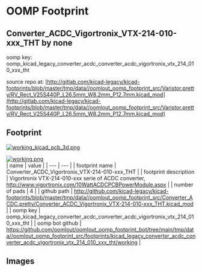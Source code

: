 # OOMP Footprint  
## Converter_ACDC_Vigortronix_VTX-214-010-xxx_THT  by none  
  
oomp key: oomp_kicad_legacy_converter_acdc_converter_acdc_vigortronix_vtx_214_010_xxx_tht  
  
source repo at: [http://gitlab.com/kicad-legacy/kicad-footprints/blob/master/tmp/data//oomlout_oomp_footprint_src/Varistor.pretty/RV_Rect_V25S440P_L26.5mm_W8.2mm_P12.7mm.kicad_mod](http://gitlab.com/kicad-legacy/kicad-footprints/blob/master/tmp/data//oomlout_oomp_footprint_src/Varistor.pretty/RV_Rect_V25S440P_L26.5mm_W8.2mm_P12.7mm.kicad_mod)  
## Footprint  
  
[![working_kicad_pcb_3d.png](working_kicad_pcb_3d_600.png)](working_kicad_pcb_3d.png)  
  
[![working.png](working_600.png)](working.png)  
| name | value | 
| --- | --- | 
| footprint name | Converter_ACDC_Vigortronix_VTX-214-010-xxx_THT | 
| footprint description | Vigortronix VTX-214-010-xxx serie of ACDC converter, http://www.vigortronix.com/10WattACDCPCBPowerModule.aspx | 
| number of pads | 4 | 
| github path | http://github.com/kicad-legacy/kicad-footprints/blob/master/tmp/data//oomlout_oomp_footprint_src/Converter_ACDC.pretty/Converter_ACDC_Vigortronix_VTX-214-010-xxx_THT.kicad_mod | 
| oomp key | oomp_kicad_legacy_converter_acdc_converter_acdc_vigortronix_vtx_214_010_xxx_tht | 
| oomp bot github | https://github.com/oomlout/oomlout_oomp_footprint_bot/tree/main/tmp/data//oomlout_oomp_footprint_src/footprints/kicad_legacy_converter_acdc_converter_acdc_vigortronix_vtx_214_010_xxx_tht/working | 
## Images  
